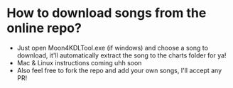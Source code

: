 # How to download songs from the online repo?

* Just open Moon4KDLTool.exe (if windows) and choose a song to download, it'll automatically extract the song to the charts folder for ya!
* Mac & Linux instructions coming uhh soon
* Also feel free to fork the repo and add your own songs, I'll accept any PR!